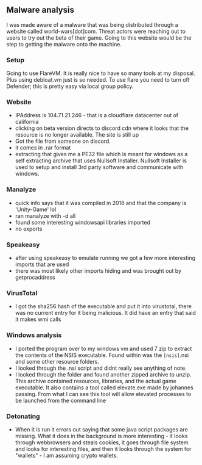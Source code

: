 ## Malware analysis 
I was made aware of a malware that was being distributed through a website called world-wars[dot]com. Threat actors were reaching out to users to try
out the beta of their game. Going to this website would be the step to getting the malware onto the machine. 

### Setup
Going to use FlareVM. It is really nice to have so many tools at my disposal. Plus using debloat.vm just is so needed. To use flare you need to turn
off Defender; this is pretty easy via local group policy. 

### Website 
- IPAddress is 104.71.21.246 - that is a cloudflare datacenter out of california
- clicking on beta version directs to discord cdn where it looks that the resource is no longer available. The site is still up
- Got the file from someone on discord.
- it comes in .rar format
- extracting that gives me a PE32 file which is meant for windows as a self extracting archive that uses Nullsoft Installer. Nullsoft Installer is used
  to setup and install 3rd party software and communicate with windows.

### Manalyze 
- quick info says that it was compiled in 2018 and that the company is 'Unity-Game' lol
- ran manalyze with -d all
- found some interesting windowsapi libraries imported
- no exports

### Speakeasy
- after using speakeasy to emulate running we got a few more interesting imports that are used
- there was most likely other imports hiding and was brought out by getprocaddress

### VirusTotal
- I got the sha256 hash of the executable and put it into virustotal, there was no current entry for it being malicious. It did have an entry that said it makes wmi calls

### Windows analysis
- I ported the program over to my windows vm and used 7 zip to extract the contents of the NSIS executable. Found within was the `[nsis]`.nsi and some other resource folders.
- I looked through the .nsi script and didnt really see anything of note.
- I looked through the folder and found another zipped archive to unzip. This archive contained resources, libraries, and the actual game executable. It also contains a tool called elevate.exe made by johannes passing. From what I can see this tool will allow elevated processes to be launched from the command line 

### Detonating
- When it is run it errors out saying that some java script packages are missing. What it does in the background is more interesting - it looks through webbrowsers and steals cookies, it goes through file system and looks for interesting files, and then it looks through the system for "wallets" - I am assuming crypto wallets. 
